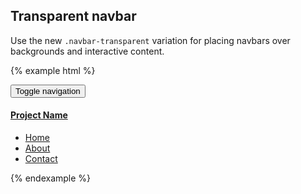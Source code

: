 ## Transparent navbar

Use the new `.navbar-transparent` variation for placing navbars over backgrounds and interactive content.

{% example html %}
<div class="p-y-lg p-x" style="background: url({{ relative }}assets/img/kanye.jpg) top center; background-size: cover">
  <nav class="navbar navbar-transparent m-b-0">
    <div class="container-fluid">
      <div class="navbar-header">
        <button type="button" class="navbar-toggle collapsed" data-toggle="collapse" data-target="#navbar-collapse-com">
          <span class="sr-only">Toggle navigation</span>
          <span class="icon-bar"></span>
          <span class="icon-bar"></span>
          <span class="icon-bar"></span>
        </button>
        <a class="navbar-brand" href="#">
          <h4 class="text-uppercase m-y-0">Project Name</h4>
        </a>
      </div>
      <div class="navbar-collapse collapse" id="navbar-collapse-com">
        <ul class="nav navbar-nav navbar-right">
          <li class="active"><a href="#">Home</a></li>
          <li><a href="#about">About</a></li>
          <li><a href="#contact">Contact</a></li>
        </ul>
      </div>
    </div>
  </nav>
</div>
{% endexample %}

